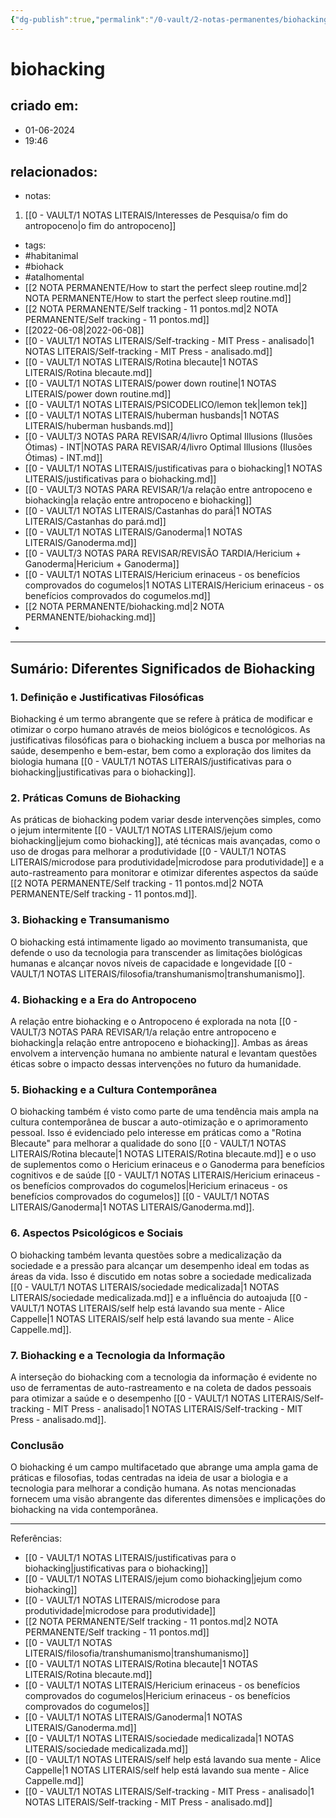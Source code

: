 ```yaml
---
{"dg-publish":true,"permalink":"/0-vault/2-notas-permanentes/biohacking/","tags":["permanente","habitanimal","biohack","atalhomental"],"dgHomeLink":true,"dgShowLocalGraph":true,"dgShowFileTree":true,"dgEnableSearch":true}
---
```


# biohacking

## criado em: 
- 01-06-2024
- 19:46
## relacionados:
- notas:
1. [[0 - VAULT/1 NOTAS LITERAIS/Interesses de Pesquisa/o fim do antropoceno\|o fim do antropoceno]]
- tags: 
- #habitanimal 
- #biohack 
- #atalhomental 
- [[2 NOTA PERMANENTE/How to start the perfect sleep routine.md\|2 NOTA PERMANENTE/How to start the perfect sleep routine.md]]
- [[2 NOTA PERMANENTE/Self tracking - 11 pontos.md\|2 NOTA PERMANENTE/Self tracking - 11 pontos.md]]
- [[2022-06-08\|2022-06-08]]
- [[0 - VAULT/1 NOTAS LITERAIS/Self-tracking - MIT Press - analisado\|1 NOTAS LITERAIS/Self-tracking - MIT Press - analisado.md]]
- [[0 - VAULT/1 NOTAS LITERAIS/Rotina blecaute\|1 NOTAS LITERAIS/Rotina blecaute.md]]
- [[0 - VAULT/1 NOTAS LITERAIS/power down routine\|1 NOTAS LITERAIS/power down routine.md]]
- [[0 - VAULT/1 NOTAS LITERAIS/PSICODELICO/lemon tek\|lemon tek]]
- [[0 - VAULT/1 NOTAS LITERAIS/huberman husbands\|1 NOTAS LITERAIS/huberman husbands.md]]
- [[0 - VAULT/3 NOTAS PARA REVISAR/4/livro Optimal Illusions (Ilusões Ótimas) - INT\|NOTAS PARA REVISAR/4/livro Optimal Illusions (Ilusões Ótimas) - INT.md]]
- [[0 - VAULT/1 NOTAS LITERAIS/justificativas para o biohacking\|1 NOTAS LITERAIS/justificativas para o biohacking.md]]
- [[0 - VAULT/3 NOTAS PARA REVISAR/1/a relação  entre antropoceno e biohacking\|a relação  entre antropoceno e biohacking]]
- [[0 - VAULT/1 NOTAS LITERAIS/Castanhas do pará\|1 NOTAS LITERAIS/Castanhas do pará.md]]
- [[0 - VAULT/1 NOTAS LITERAIS/Ganoderma\|1 NOTAS LITERAIS/Ganoderma.md]]
- [[0 - VAULT/3 NOTAS PARA REVISAR/REVISÃO TARDIA/Hericium + Ganoderma\|Hericium + Ganoderma]]
- [[0 - VAULT/1 NOTAS LITERAIS/Hericium erinaceus - os benefícios comprovados do cogumelos\|1 NOTAS LITERAIS/Hericium erinaceus - os benefícios comprovados do cogumelos.md]]
- [[2 NOTA PERMANENTE/biohacking.md\|2 NOTA PERMANENTE/biohacking.md]]
- 
---

## Sumário: Diferentes Significados de Biohacking

### 1. **Definição e Justificativas Filosóficas**
Biohacking é um termo abrangente que se refere à prática de modificar e otimizar o corpo humano através de meios biológicos e tecnológicos. As justificativas filosóficas para o biohacking incluem a busca por melhorias na saúde, desempenho e bem-estar, bem como a exploração dos limites da biologia humana [[0 - VAULT/1 NOTAS LITERAIS/justificativas para o biohacking\|justificativas para o biohacking]].

### 2. **Práticas Comuns de Biohacking**
As práticas de biohacking podem variar desde intervenções simples, como o jejum intermitente [[0 - VAULT/1 NOTAS LITERAIS/jejum como biohacking\|jejum como biohacking]], até técnicas mais avançadas, como o uso de drogas para melhorar a produtividade [[0 - VAULT/1 NOTAS LITERAIS/microdose para produtividade\|microdose para produtividade]] e a auto-rastreamento para monitorar e otimizar diferentes aspectos da saúde [[2 NOTA PERMANENTE/Self tracking - 11 pontos.md\|2 NOTA PERMANENTE/Self tracking - 11 pontos.md]].

### 3. **Biohacking e Transumanismo**
O biohacking está intimamente ligado ao movimento transumanista, que defende o uso da tecnologia para transcender as limitações biológicas humanas e alcançar novos níveis de capacidade e longevidade [[0 - VAULT/1 NOTAS LITERAIS/filosofia/transhumanismo\|transhumanismo]].

### 4. **Biohacking e a Era do Antropoceno**
A relação entre biohacking e o Antropoceno é explorada na nota [[0 - VAULT/3 NOTAS PARA REVISAR/1/a relação  entre antropoceno e biohacking\|a relação  entre antropoceno e biohacking]]. Ambas as áreas envolvem a intervenção humana no ambiente natural e levantam questões éticas sobre o impacto dessas intervenções no futuro da humanidade.

### 5. **Biohacking e a Cultura Contemporânea**
O biohacking também é visto como parte de uma tendência mais ampla na cultura contemporânea de buscar a auto-otimização e o aprimoramento pessoal. Isso é evidenciado pelo interesse em práticas como a "Rotina Blecaute" para melhorar a qualidade do sono [[0 - VAULT/1 NOTAS LITERAIS/Rotina blecaute\|1 NOTAS LITERAIS/Rotina blecaute.md]] e o uso de suplementos como o Hericium erinaceus e o Ganoderma para benefícios cognitivos e de saúde [[0 - VAULT/1 NOTAS LITERAIS/Hericium erinaceus - os benefícios comprovados do cogumelos\|Hericium erinaceus - os benefícios comprovados do cogumelos]] [[0 - VAULT/1 NOTAS LITERAIS/Ganoderma\|1 NOTAS LITERAIS/Ganoderma.md]].

### 6. **Aspectos Psicológicos e Sociais**
O biohacking também levanta questões sobre a medicalização da sociedade e a pressão para alcançar um desempenho ideal em todas as áreas da vida. Isso é discutido em notas sobre a sociedade medicalizada [[0 - VAULT/1 NOTAS LITERAIS/sociedade medicalizada\|1 NOTAS LITERAIS/sociedade medicalizada.md]] e a influência do autoajuda [[0 - VAULT/1 NOTAS LITERAIS/self help está lavando sua mente - Alice Cappelle\|1 NOTAS LITERAIS/self help está lavando sua mente - Alice Cappelle.md]].

### 7. **Biohacking e a Tecnologia da Informação**
A interseção do biohacking com a tecnologia da informação é evidente no uso de ferramentas de auto-rastreamento e na coleta de dados pessoais para otimizar a saúde e o desempenho [[0 - VAULT/1 NOTAS LITERAIS/Self-tracking - MIT Press - analisado\|1 NOTAS LITERAIS/Self-tracking - MIT Press - analisado.md]].

### Conclusão
O biohacking é um campo multifacetado que abrange uma ampla gama de práticas e filosofias, todas centradas na ideia de usar a biologia e a tecnologia para melhorar a condição humana. As notas mencionadas fornecem uma visão abrangente das diferentes dimensões e implicações do biohacking na vida contemporânea.

---

Referências:
- [[0 - VAULT/1 NOTAS LITERAIS/justificativas para o biohacking\|justificativas para o biohacking]]
- [[0 - VAULT/1 NOTAS LITERAIS/jejum como biohacking\|jejum como biohacking]]
- [[0 - VAULT/1 NOTAS LITERAIS/microdose para produtividade\|microdose para produtividade]]
- [[2 NOTA PERMANENTE/Self tracking - 11 pontos.md\|2 NOTA PERMANENTE/Self tracking - 11 pontos.md]]
- [[0 - VAULT/1 NOTAS LITERAIS/filosofia/transhumanismo\|transhumanismo]]
- [[0 - VAULT/1 NOTAS LITERAIS/Rotina blecaute\|1 NOTAS LITERAIS/Rotina blecaute.md]]
- [[0 - VAULT/1 NOTAS LITERAIS/Hericium erinaceus - os benefícios comprovados do cogumelos\|Hericium erinaceus - os benefícios comprovados do cogumelos]]
- [[0 - VAULT/1 NOTAS LITERAIS/Ganoderma\|1 NOTAS LITERAIS/Ganoderma.md]]
- [[0 - VAULT/1 NOTAS LITERAIS/sociedade medicalizada\|1 NOTAS LITERAIS/sociedade medicalizada.md]]
- [[0 - VAULT/1 NOTAS LITERAIS/self help está lavando sua mente - Alice Cappelle\|1 NOTAS LITERAIS/self help está lavando sua mente - Alice Cappelle.md]]
- [[0 - VAULT/1 NOTAS LITERAIS/Self-tracking - MIT Press - analisado\|1 NOTAS LITERAIS/Self-tracking - MIT Press - analisado.md]]

